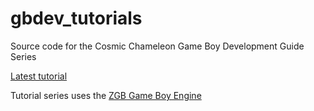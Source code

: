 # gbdev_tutorials
Source code for the Cosmic Chameleon Game Boy Development Guide Series

<a href="https://cosmicchameleongames.wordpress.com/?s=game+boy+development">Latest tutorial</a>

Tutorial series uses the <a href="https://github.com/Zal0/ZGB">ZGB Game Boy Engine</a> 
